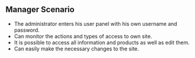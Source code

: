 ## Manager Scenario

* The administrator enters his user panel with his own username and password.
* Can monitor the actions and types of access to own site.
* It is possible to access all information and products as well as edit them.
* Can easily make the necessary changes to the site.
